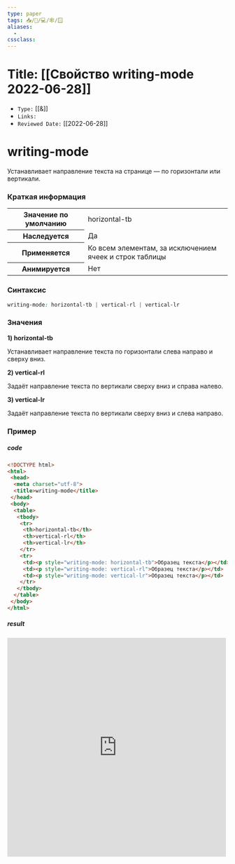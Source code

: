 ```yaml
---
type: paper
tags: 📥️/📜️/💻/🕸/🪟
aliases:
  - 
cssclass: 
---
```




# Title: **[[Свойство writing-mode 2022-06-28]]**
- `Type:` [[&]]
- `Links:`
- `Reviewed Date:` [[2022-06-28]]

# writing-mode
Устанавливает направление текста на странице — по горизонтали или вертикали.

### Краткая информация
<table>
	<tbody>
		<tr>
			<th>Значение по умолчанию </th>
			<td>horizontal-tb</td>
		</tr>
		<tr>
			<th>Наследуется</th>
			<td>Да</td>
		</tr>
		<tr>
			<th>Применяется</th>
			<td>Ко всем элементам, за исключением ячеек и строк таблицы</td>
		</tr>
		<tr>
			<th>Анимируется</th>
			<td>Нет</td>
		</tr>
	</tbody>
</table>

### Синтаксис
```css
writing-mode: horizontal-tb | vertical-rl | vertical-lr
```

### Значения
__1) horizontal-tb__

Устанавливает направление текста по горизонтали слева направо и сверху вниз.

__2) vertical-rl__

Задаёт направление текста по вертикали сверху вниз и справа налево.

__3) vertical-lr__

Задаёт направление текста по вертикали сверху вниз и слева направо.

### Пример
##### code
```html
<!DOCTYPE html> 
<html> 
 <head> 
  <meta charset="utf-8"> 
  <title>writing-mode</title>
 </head> 
 <body>
  <table>
   <tbody>
    <tr>
     <th>horizontal-tb</th>
     <th>vertical-rl</th>
     <th>vertical-lr</th>
    </tr>
    <tr>
     <td><p style="writing-mode: horizontal-tb">Образец текста</p></td>
     <td><p style="writing-mode: vertical-rl">Образец текста</p></td>
     <td><p style="writing-mode: vertical-lr">Образец текста</p></td>
    </tr>
   </tbody>
  </table>
 </body> 
</html>
```

##### result
<iframe src="http://localhost:50000/writing-mode_example.html" style="background: white; border: none; width: 500px; height: 500px;"/></iframe>
